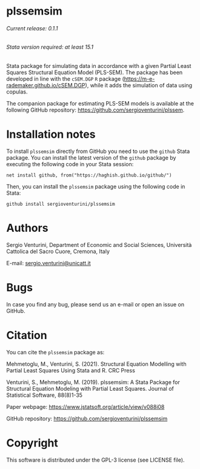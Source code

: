 # plssemsim
###### Current release: 0.1.1
###### Stata version required: at least 15.1
Stata package for simulating data in accordance with a given Partial Least Squares Structural Equation Model (PLS-SEM). The package has been developed in line with the `cSEM.DGP` `R` package (https://m-e-rademaker.github.io/cSEM.DGP), while it adds the simulation of data using copulas.

The companion package for estimating PLS-SEM models is available at the following GitHub repository: https://github.com/sergioventurini/plssem.

# Installation notes

To install `plssemsim` directly from GitHub you need to use the `github` Stata package. You can install the latest version of the `github` package by executing the following code in your Stata session:

    net install github, from("https://haghish.github.io/github/")

Then, you can install the `plssemsim` package using the following code in Stata:

    github install sergioventurini/plssemsim

# Authors
Sergio Venturini, Department of Economic and Social Sciences, Università Cattolica del Sacro Cuore, Cremona, Italy

E-mail: sergio.venturini@unicatt.it

# Bugs
In case you find any bug, please send us an e-mail or open an issue on GitHub.

# Citation
You can cite the `plssemsim` package as:

Mehmetoglu, M., Venturini, S. (2021). Structural Equation Modelling with Partial Least Squares Using Stata and R. CRC Press

Venturini, S., Mehmetoglu, M. (2019). plssemsim: A Stata Package for Structural Equation Modeling with Partial Least Squares. Journal of Statistical Software, 88(8)1-35

Paper webpage: https://www.jstatsoft.org/article/view/v088i08

GitHub repository: https://github.com/sergioventurini/plssemsim

# Copyright
This software is distributed under the GPL-3 license (see LICENSE file).

